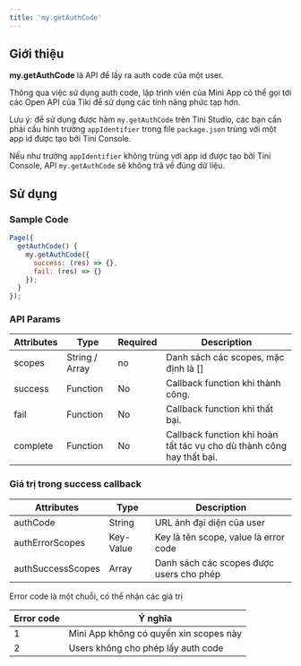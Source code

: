 ```yaml
---
title: 'my.getAuthCode'
---
```


## Giới thiệu

**my.getAuthCode** là API để lấy ra auth code của một user.

Thông qua việc sử dụng auth code, lập trình viên của Mini App có thể gọi tới các Open API của Tiki để
sử dụng các tính năng phức tạp hơn.

Lưu ý: để sử dụng được hàm `my.getAuthCode` trên Tini Studio, các bạn cần phải cấu hình trường `appIdentifier` trong
file `package.json` trùng với một app id được tạo bởi Tini Console.

Nếu như trường `appIdentifier` không trùng với app id được tạo bởi Tini Console, API `my.getAuthCode` sẽ không trả về đúng dữ liệu.

## Sử dụng

### Sample Code

```js
Page({
  getAuthCode() {
    my.getAuthCode({
      success: (res) => {},
      fail: (res) => {}
    });
  }
});
```

### API Params

| Attributes | Type           | Required | Description                                                           |
| ---------- | -------------- | -------- | --------------------------------------------------------------------- |
| scopes     | String / Array | no       | Danh sách các scopes, mặc định là []                                  |
| success    | Function       | No       | Callback function khi thành công.                                     |
| fail       | Function       | No       | Callback function khi thất bại.                                       |
| complete   | Function       | No       | Callback function khi hoàn tất tác vụ cho dù thành công hay thất bại. |

### Giá trị trong success callback

| Attributes        | Type      | Description                              |
| ----------------- | --------- | ---------------------------------------- |
| authCode          | String    | URL ảnh đại diện của user                |
| authErrorScopes   | Key-Value | Key là tên scope, value là error code    |
| authSuccessScopes | Array     | Danh sách các scopes được users cho phép |

Error code là một chuỗi, có thể nhận các giá trị

| Error code | Ý nghĩa                                |
| ---------- | -------------------------------------- |
| 1          | Mini App không có quyền xin scopes này |
| 2          | Users không cho phép lấy auth code     |
